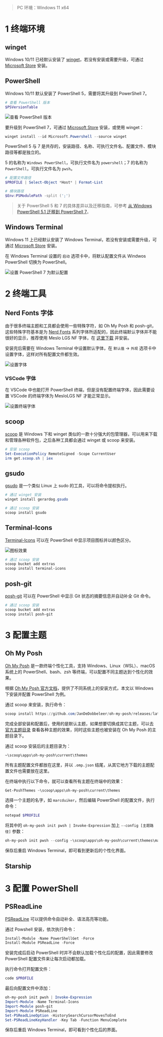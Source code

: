 

>   PC 环境：Windows 11 x64

# 1 终端环境

## winget

Windows 10/11 已经默认安装了 [winget](https://learn.microsoft.com/zh-cn/windows/package-manager/winget/)，若没有安装或需要升级，可通过 [Microsoft Store](https://www.microsoft.com/store/productid/9NBLGGH4NNS1) 安装。

## PowerShell

Windows 10/11 默认安装了 PowerShell 5，需要将其升级到 PowerShell 7。

```powershell
# 查看 PowerShell 版本
$PSVersionTable
```

![查看 PowerShell 版本](https://raw.githubusercontent.com/genskyff/image-hosting/main/images/202310082043223.png)

要升级到 PowerShell 7，可通过 [Microsoft Store](https://www.microsoft.com/store/productid/9MZ1SNWT0N5D) 安装，或使用 winget：

```powershell
winget install --id Microsoft.Powershell --source winget
```

PowerShell 5 与 7 是共存的，安装路径、名称、可执行文件名、配置文件、模块路径等都是独立的。

5 的名称为 `Windows PowerShell`，可执行文件名为 `powershell`；7 的名称为 `PowerShell`，可执行文件名为 `pwsh`。 

```powershell
# 配置文件路径
$PROFILE | Select-Object *Host* | Format-List

# 模块路径
$Env:PSModulePath -split (';')
```

>   关于 PowerShell 5 和 7 的具体差异以及迁移指南，可参考 [从 Windows PowerShell 5.1 迁移到 PowerShell 7](https://learn.microsoft.com/zh-cn/powershell/scripting/whats-new/migrating-from-windows-powershell-51-to-powershell-7?view=powershell-7.3)。

## Windows Terminal

Windows 11 上已经默认安装了 Windows Terminal，若没有安装或需要升级，可通过 [Microsoft Store](https://www.microsoft.com/en-us/p/windows-terminal/9n0dx20hk701) 安装。

在 Windows Terminal 设置的 `启动` 选项卡中，将默认配置文件从 Windwos PowerShell 切换为 PowerShell。

![设置 PowerShell 7 为默认配置](https://raw.githubusercontent.com/genskyff/image-hosting/main/images/202310082138565.png)

# 2 终端工具

## Nerd Fonts 字体

由于很多终端主题和工具都会使用一些特殊字符，如 Oh My Posh 和 posh-git，这些特殊字符基本是为 [Nerd Fonts](https://www.nerdfonts.com/) 系列字体所适配的，因此终端默认字体并不能很好的显示，推荐使用 Meslo LGS NF 字体，在 [这里下载](https://github.com/romkatv/powerlevel10k-media/blob/master/MesloLGS%20NF%20Regular.ttf) 并安装。

安装完后需要在 Windows Terminal 中设置默认字体，在 `默认值` -> `外观` 选项卡中设置字体，这样对所有配置文件都生效。

![设置字体](https://raw.githubusercontent.com/genskyff/image-hosting/main/images/202310082203360.png)

### VSCode 字体

在 VSCode 中也能打开 PowerShell 终端，但是没有配置终端字体，因此需要设置 VSCode 的终端字体为 MesloLGS NF 才能正常显示。

![设置终端字体](https://raw.githubusercontent.com/genskyff/image-hosting/main/images/202304301907363.png)

## scoop

[scoop](https://scoop.sh/) 是 Windows 下和 winget 类似的一款十分强大的包管理器，可以用来下载和管理各种软件包，之后各种工具都会通过 winget 或  scoop 来安装。

```powershell
# 安装 scoop
Set-ExecutionPolicy RemoteSigned -Scope CurrentUser
irm get.scoop.sh | iex
```

## gsudo

[gsudo](https://gerardog.github.io/gsudo/docs/intro) 是一个类似 Linux 上 sudo 的工具，可以将命令提权执行。

```powershell
# 通过 winget 安装
winget install gerardog.gsudo

# 通过 scoop 安装
scoop install gsudo
```

## Terminal-Icons

[Terminal-Icons](https://github.com/devblackops/Terminal-Icons) 可以在 PowerShell 中显示项目图标并以颜色区分。

![图标效果](https://raw.githubusercontent.com/genskyff/image-hosting/main/images/202203280547128.png)

```powershell
# 通过 scoop 安装
scoop bucket add extras
scoop install terminal-icons
```

## posh-git

[posh-git](https://github.com/dahlbyk/posh-git) 可以在 PowerShell 中显示 Git 状态的摘要信息并自动补全 Git 命令。

```powershell
# 通过 scoop 安装
scoop bucket add extras
scoop install posh-git
```

# 3 配置主题

## Oh My Posh



[Oh My Posh](https://ohmyposh.dev/) 是一款终端个性化工具，支持 Windows、Linux（WSL）、macOS 系统上的 PowerShell、bash、zsh 等终端，可以配置不同主题达到个性化的效果。

根据 [Oh My Posh 官方文档](https://ohmyposh.dev/docs/windows)，提供了不同系统上的安装方式，本文以 Windows 下安装并配置 PowerShell 为例。

通过 scoop 来安装，执行命令：

```powershell
scoop install https://github.com/JanDeDobbeleer/oh-my-posh/releases/latest/download/oh-my-posh.json
```

完成全部安装和配置后，使用的是默认主题，如果想要切换成其它主题，可以去 [官方主题目录](https://ohmyposh.dev/docs/themes) 查看各种主题的效果，同时这些主题也被安装在 Oh My Posh 的主题目录下。

通过 scoop 安装后的主题目录为：

```
~\scoop\apps\oh-my-posh\current\themes
```

所有主题配置文件都放在这里，并以 `.omp.json` 结尾，从其它地方下载的主题配置文件也需要放在这里。

在终端中执行以下命令，就可以查看所有主题在终端中的效果：

```powershell
Get-PoshThemes ~\scoop\apps\oh-my-posh\current\themes 
```

选择一个主题的名字，如 `marcduiker`，然后编辑 PowerShell 的配置文件，执行命令：

```powershell
notepad $PROFILE
```

将其中的 `oh-my-posh init pwsh | Invoke-Expression` 加上 `--config [主题路径]` 参数：

```powershell
oh-my-posh init pwsh --config ~\scoop\apps\oh-my-posh\current\themes\marcduiker.omp.json | Invoke-Expression
```

保存后重启 Windows Terminal，即可看到更新后的个性化界面。

## Starship

# 3 配置 PowerShell

## PSReadLine

[PSReadLine](https://github.com/PowerShell/PSReadLine) 可以提供命令自动补全、语法高亮等功能。

通过 Powshell 安装，依次执行命令：

```powershell
Install-Module -Name PowerShellGet -Force
Install-Module PSReadLine -Force
```

安装完成后启动 PowerShell 时并不会默认加载个性化后的配置，因此需要修改 PowerShell 配置文件来让每次启动都加载。

执行命令打开配置文件：

```powershell
code $PROFILE
```

最后向配置文件中添加：

```powershell
oh-my-posh init pwsh | Invoke-Expression
Import-Module -Name Terminal-Icons
Import-Module posh-git
Import-Module PSReadLine
Set-PSReadLineOption -HistorySearchCursorMovesToEnd
Set-PSReadLineKeyHandler -Key Tab -Function MenuComplete
```

保存后重启 Windows Terminal，即可看到个性化后的界面。
